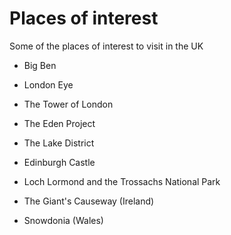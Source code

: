 # Places of interest

Some of the places of interest to visit in the UK

* Big Ben
* London Eye
* The Tower of London

* The Eden Project
* The Lake District

* Edinburgh Castle
* Loch Lormond and the Trossachs National Park

* The Giant's Causeway (Ireland)

* Snowdonia (Wales)